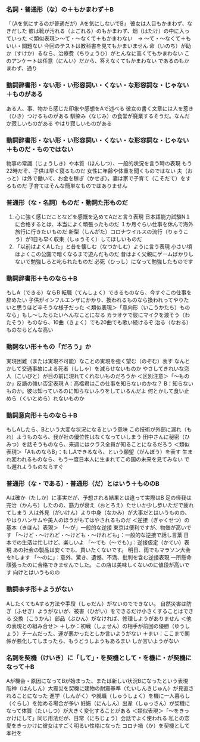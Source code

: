 ### 名詞・普通形（な）の＋もかまわず＋B
「（Aを気にするのが普通だが）Aを気にしないでB」
彼女は人目もかまわず、なきだした
彼は靴が汚れる（よごれる）のもかまわず、畑（はたけ）の中に入っていった
＜類似表現＞〜て・〜なくて＋もかまわない　→ 〜て・〜なくて＋もいい・問題ない
今回のテストは教科書を見てもかまいません
命（いのち）が助か（すけか）るなら、治療費（ちりょうひ）がとんなに高くてもかまわない
このアンケートは任意（にんい）だから、答えなくてもかまわない
であるのもかまわず、通り

### 動詞辞書形・ない形・い形容詞い・くない・な形容詞な・じゃない＋ものがある
ある人、事、物から感じた印象や感想をAで述べる
彼女の書く文章には人を惹き（ひき）つけるものがある
馴染み（なじみ）の食堂が廃業するそうだ。なんだか寂しいものがある
やはり寂しいものがある

### 動詞辞書形・ない形・い形容詞い・くない・な形容詞な・じゃない＋ものだ・ものではない
物事の常識（じょうしき）や本質（ほんしつ）、一般的状況を言う時の表現
もう22時だぞ、子供は早く寝るものだ
女性に年齢や体重を聞くものではない
夫（おっと）は外で働いて、お金を稼ぎ（かせぎ）。妻は家で子育て（こそだて）をするものだ
子育てはそんな簡単なものではありません

### 普通形（な・名詞）ものだ・動詞た形ものだ
1. 心に強く感じだことなどを感慨を込めてAだと言う表現
日本語能力試験N１に合格するとは、本当によく頑張ったものだ
１か月ぐらい仕事を休んで海外旅行に行きたいものだ
新型（しんがた）コロナウイルスの流行（りゅうこう）が1日も早く収束（しゅうそく）してほしいものだ
2. 「以前はよくAした」と昔を懐しむ（なつかしむ）ように言う表現
小さい頃はよくこの公園で暗くなるまで遊んだものだ
昔はよく父親にゲームばかりしないで勉強しろと叱られたものだ
必死（ひっし）になって勉強したものです

### 動詞辞書形＋ものなら＋B
もしA（できる）ならB
転職（てんしょく）できるものなら、今すぐこの仕事を辞めたい
子供がインフルエンザにかかり、換われるものなら換われってやりたいと思うほど辛そうな様子だった
＜類似表現＞「意向形（いこうかたち）ものなら」もし〜したらたいへんなことになる
カラオケで彼にマイクを渡そう（わたそう）ものなら、10曲（きょく）でも20曲でも歌い続けるぞ
治る（なおる）ものならどんな高い

### 動詞ない形＋もの「だろう」か
実現困難（または実現不可能）なことの実現を強く望む（のぞむ）表す
なんとかして交通事故による死者（ししゃ）を減らせないものか
やさしてきれいな恋人（こいびと）が目の前に現れてくれないものだろうか
＜区別注意＞「〜ものか」反語の強い否定表現
A：高橋君はこの仕事を知らないのかな？
B：知らないものか。彼は知っているのに知らないふりをしているんだよ
何とかして食い止めら（くいとめら）れないものか

### 動詞意向形＋ものなら＋B
もしAしたら、Bという大変な状況になるという意味
この技術が外部に漏れ（もれ）ようものなら、我が社の優位性はなくなっていしまう
田中さんに秘密（ひみつ）を話そうものなら、来週にはクラス全員が知ることになるだろう
＜類似表現＞「AものならB」：もしAできるなら、という願望（がんぼう）を表す
生まれ変われるものなら、もう一度日本人に生まれてこの国の未来を見てみない
でも遅れようものならすぐ

### 普通形（な・である）・普通形（だ）とはいう＋もののB
Aは確か（たしか）に事実だが、予想される結果とは違って実際はB
足の怪我は完治（かんち）したのの、筋力が衰え（おとろえ）たせいか少し歩いただで疲れてしまう
人は外見（がいけん）より中身（なかみ）が大事だとはいうものの、やはりハンサムや美人のほうがもてはやされるものだ
＜逆接（ぎゃくせつ）の基本（きほん）表現＞
「〜が」一般的な逆接
東京は便利ですが、物価が高いです
「〜けど・〜けれど・〜けども・〜けれども」：一般的な逆接で話し言葉
日本での生活は忙しけど、楽しいよ
「〜ても（〜でも）」：逆接仮定（かてい）表現
あの社会の製品は安くでも、買いたくないです。
明日、雨でもマラソン大会をhします
「〜のに」：意外、驚き、遺憾、不満、批判を含む逆接表現
一所懸命頑張ったのに合格できませんでした。
この店は美味しくないのに値段が高いです
向けとはいうものの

### 動詞~~ます~~形＋ようがない
AしたくてもAする方法や手段（しゅだん）がないのでできない。
自然災害は防ぎ（ふせぎ）ようがないが、被害（ひがい）をできるだけ小さくすることはできる
交換（こうかん）部品（ぶひん）がなければ、修理しようがありません
＜他の表現との組み合せ＞
＋しか：初戦（しょせん）の相手が前回の優勝（ゆうしょう）チームだった、運が悪かったとしか言いようがない
＋まい：ここまで関係が悪化してしまったら、もうどうしようもあるまい
しか言いようがない

### 名詞を契機（けいき）に「して」・を契機として・を機に・が契機になって＋B
Aが機会・原因になってBが始まった、または新しい状況Bになったという表現
阪神（はんしん）大震災を契機に建物の耐震基準（たいしんきじゅん）が見直されることになった
進学（しんがく）や就職（しゅうしょく）を機に一人暮らし（ぐらし）を始める場合が多い
妊娠（にんしん）出産（しゅっさん）が契機になって体質（たいしつ）が大きく変化することがある
＜類似表現＞「〜をきっかけにして」同じ用法だが、日常（にちじょう）会話でよく使われる
私との恋愛をきっかけに彼女はすごく明るい性格になった
コロナ禍（か）を契機として本社を

